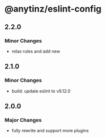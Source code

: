# @anytinz/eslint-config

## 2.2.0

### Minor Changes

- relax rules and add new

## 2.1.0

### Minor Changes

- build: update eslint to v9.12.0

## 2.0.0

### Major Changes

- fully rewrite and support more plugins
